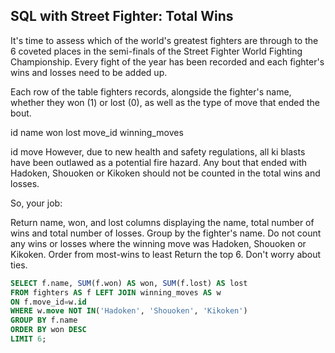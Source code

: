 ## SQL with Street Fighter: Total Wins
It's time to assess which of the world's greatest fighters are through to the 6 coveted places in the semi-finals of the Street Fighter World Fighting Championship. Every fight of the year has been recorded and each fighter's wins and losses need to be added up.

Each row of the table fighters records, alongside the fighter's name, whether they won (1) or lost (0), as well as the type of move that ended the bout.

id
name
won
lost
move_id
winning_moves

id
move
However, due to new health and safety regulations, all ki blasts have been outlawed as a potential fire hazard. Any bout that ended with Hadoken, Shouoken or Kikoken should not be counted in the total wins and losses.

So, your job:

Return name, won, and lost columns displaying the name, total number of wins and total number of losses. Group by the fighter's name.
Do not count any wins or losses where the winning move was Hadoken, Shouoken or Kikoken.
Order from most-wins to least
Return the top 6. Don't worry about ties.

```sql
SELECT f.name, SUM(f.won) AS won, SUM(f.lost) AS lost
FROM fighters AS f LEFT JOIN winning_moves AS w 
ON f.move_id=w.id
WHERE w.move NOT IN('Hadoken', 'Shouoken', 'Kikoken')
GROUP BY f.name 
ORDER BY won DESC
LIMIT 6;
``` 
